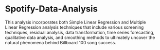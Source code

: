 # Spotify-Data-Analysis
This analysis incorporates both Simple Linear Regression and Multiple Linear Regression analysis techniques that include various screening techniques, residual analysis, data transformation, time series forecasting, qualitative data analysis, and smoothing methods to ultimately uncover the natural phenomena behind Billboard 100 song success.
